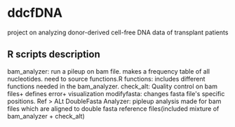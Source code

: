 # ddcfDNA
project on analyzing donor-derived cell-free DNA data of transplant patients
## R scripts description 
bam_analyzer: run a pileup on bam file. makes a frequency table of all nucleotides. need to source functions.R
functions: includes different functions needed in the bam_analyzer. 
check_alt: Quality control on bam files+ defines error+ visualization 
modifyfasta: changes fasta file's specific positions. Ref > ALt
DoubleFasta Analyzer: pipleup analysis made for bam files which are aligned to double fasta reference files(included mixture of bam_analyzer + check_alt)
